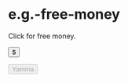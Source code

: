 # e.g.-free-money
<!DOCTYPE hmtl>
<html>
<head>
    <meta charset="UTF-8">
  <title>Free Money</title> 
</head> 
<body>
  
 
<!-- Premier Bouton -->
  <p>Click for free money.</p>
<button onclick="afficherMessageEtBouton()">$</button>

<!-- Message caché au départ -->
<p id="message" style="display : none;">Have you really believed in this button ?</p>
  
<!-- Deuxième bouton, caché au départ -->
<button id="SecondButton" style="display : none;"
  onclick="ActionDeux()">I trusted you...</button>

<!-- Deuxième message caché au départ -->
<p id="message2" style="display : none;">
  You shouldn't trust anyone or neither be 
  too curious... you never know what could 
  be behind the next door you open.
  Or maybe you know what's behind but you
  aren't strong enough to dodge the desire
  of opening it to see what will happen ?
  I can't blame you... It's part of being 
  human, we fight against our weaknesses, 
  therefore we must find our weaknesses to 
  work on them. Maybe we will find peace
  by defeating our weaknesses ?
  Is it even possible to kill our
  weaknesses so they never wake up again ? 
  I guess the only way to know the answer
  is to desperately struggle in this 
  lifetime strewn with pitfalls... 
  pitfalls that take one mistake to fall
  into yet it takes millions of efforts to
  climb back up to the point where you have
  fallen from... Not everyone finds the
  power of climbing back up, some people
  didn't even notice that they fell,
  some people think that it's better to
  accept their fate of falling because it
  is too hard, and a tiny part of people
  remain patient and composed :
  They understand their fall.
  They instantely think about solutions...
  but they are not a lot on Earth,
  "They" is being isolated by our 
  society made of weak people that keep on 
  falling and falling... 
  How can "They" live in a place that 
  feels like hell ? My answer is Yamina.</p>
  
<!-- Script -->
<script>
  function afficherMessageEtBouton() {
    //affiche le message
    
document.getElementById("message").style.display = "block";
    
    //affiche le deuxième bouton
    
document.getElementById("SecondButton").style.display = "inline-block";
  }
  
  function ActionDeux() {
    alert("Curiosity brought you here? Curiosity is made so weak people sin.");
document.getElementById("message2").style.display = "block";  
document.getElementById("YaminaButton").disabled = false 
  }
</script>
  
<!-- Bouton Yamina, activé au départ --> 
<button id="YaminaButton" disabled
  onclick="alert
  (`Ecrire du code est une bonne manière
  pour moi de prendre le temps de poser
  mes mots sur ce que j'ai dans le coeur, 
  je suis obligé de prendre mon temps car
  écrire ces lignes de code en demande 
  beaucoup... automatiquement ça me donne
  le temps de plonger dans mon coeur pour
  pouvoir t'exprimer mon amour et de tuer
  les idées que le sheitan essaye de faire 
  rentrer dans ma tête, en vain car tu me
  rassures et me montre comment le
  combattre... InchaAllah tu seras au
  Paradis pour me donner les armes contre
  le sheitan car il ne manque plus que ce
  combat entre moi et moi pour que je sois
  en paix avec moi même.`)">Yamina</button>  
 
</body>
</html>